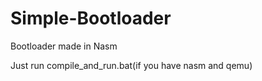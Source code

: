 # Simple-Bootloader
Bootloader made in Nasm

Just run compile_and_run.bat(if you have nasm and qemu)
